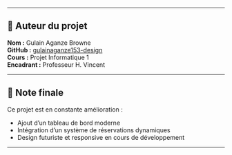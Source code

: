 
---

## 👤 Auteur du projet

**Nom :** Gulain Aganze Browne  
**GitHub :** [gulainaganze153-design](https://github.com/gulainaganze153-design)  
**Cours :** Projet Informatique 1  
**Encadrant :** Professeur H. Vincent  

---

## 💬 Note finale

Ce projet est en constante amélioration :  
- Ajout d’un tableau de bord moderne  
- Intégration d’un système de réservations dynamiques  
- Design futuriste et responsive en cours de développement

---

